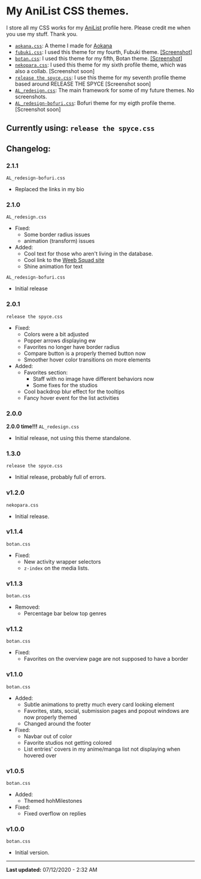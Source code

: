 # My AniList CSS themes.

I store all my CSS works for my [AniList](https://anilist.co/user/Kex1016/) profile here. Please credit me when you use my stuff. Thank you.
- [`aokana.css`](https://kex1016.github.io/css/aokana.css): A theme I made for [Aokana](https://anilist.co/user/Aokana/)
- [`fubuki.css`](https://kex1016.github.io/css/fubuki.css): I used this theme for my fourth, Fubuki theme. [[Screenshot]](https://files.weebsquad.moe/HQ4OZwEo.png)
- [`botan.css`](https://kex1016.github.io/css/botan.css): I used this theme for my fifth, Botan theme. [[Screenshot]](https://files.weebsquad.moe/4dzCM4no.png)
- [`nekopara.css`](https://kex1016.github.io/css/nekopara.css): I used this theme for my sixth profile theme, which was also a collab. [Screenshot soon]
- [`release the spyce.css`](https://kex1016.github.io/css/release_the_spyce.css/): I use this theme for my seventh profile theme based around RELEASE THE SPYCE [Screenshot soon]
- [`AL_redesign.css`](https://kex1016.github.io/css/AL_redesign.css/): The main framework for some of my future themes. No screenshots.
- [`AL_redesign-bofuri.css`](https://kex1016.github.io/css/AL_redesign-bofuri.css/): Bofuri theme for my eigth profile theme. [Screenshot soon]

## Currently using: `release the spyce.css`

## Changelog:
### 2.1.1
`AL_redesign-bofuri.css`
- Replaced the links in my bio

### 2.1.0
`AL_redesign.css`
- Fixed:
  - Some border radius issues
  - animation (transform) issues
- Added:
  - Cool text for those who aren't living in the database.
  - Cool link to the [Weeb Squad site](https://weebsquad.moe)
  - Shine animation for text
  
`AL_redesign-bofuri.css`
- Initial release

### 2.0.1
`release the spyce.css`
- Fixed:
  - Colors were a bit adjusted
  - Popper arrows displaying ew
  - Favorites no longer have border radius
  - Compare button is a properly themed button now
  - Smoother hover color transitions on more elements
- Added:
  - Favorites section:
    - Staff with no image have different behaviors now
    - Some fixes for the studios
  - Cool backdrop blur effect for the tooltips
  - Fancy hover event for the list activities

### 2.0.0
**2.0.0 time!!!**
`AL_redesign.css`
- Initial release, not using this theme standalone.

### 1.3.0
`release the spyce.css`
- Initial release, probably full of errors.

### v1.2.0
`nekopara.css`
- Initial release.

### v1.1.4
`botan.css`
- Fixed:
  - New activity wrapper selectors
  - `z-index` on the media lists.

### v1.1.3
`botan.css`
- Removed:
  - Percentage bar below top genres

### v1.1.2
`botan.css`
- Fixed:
  - Favorites on the overview page are not supposed to have a border

### v1.1.0
`botan.css`
- Added:
  - Subtle animations to pretty much every card looking element
  - Favorites, stats, social, submission pages and popout windows are now properly themed
  - Changed around the footer
- Fixed:
  - Navbar out of color
  - Favorite studios not getting colored
  - List entries' covers in my anime/manga list not displaying when hovered over

### v1.0.5
`botan.css`
- Added:
  - Themed hohMilestones
- Fixed:
  - Fixed overflow on replies

### v1.0.0
`botan.css`
- Initial version.

-------

**Last updated:** 07/12/2020 - 2:32 AM
